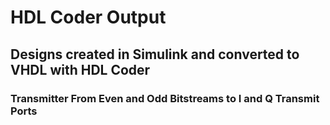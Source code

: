 # HDL Coder Output
## Designs created in Simulink and converted to VHDL with HDL Coder
### Transmitter From Even and Odd Bitstreams to I and Q Transmit Ports
